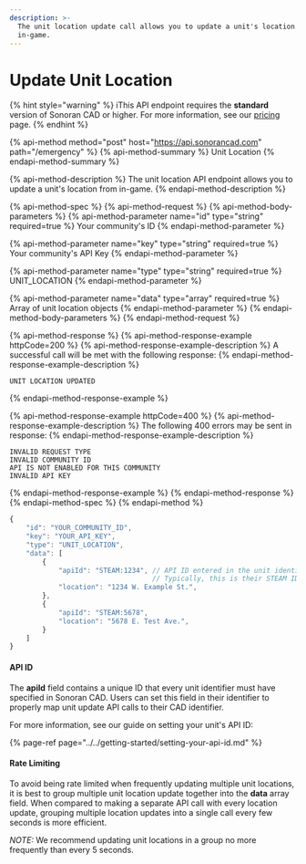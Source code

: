 ```yaml
---
description: >-
  The unit location update call allows you to update a unit's location from
  in-game.
---
```


# Update Unit Location

{% hint style="warning" %}
iThis API endpoint requires the **standard** version of Sonoran CAD or higher. For more information, see our [pricing ](../../../../pricing/faq/)page.
{% endhint %}

{% api-method method="post" host="https://api.sonorancad.com" path="/emergency" %}
{% api-method-summary %}
Unit Location
{% endapi-method-summary %}

{% api-method-description %}
The unit location API endpoint allows you to update a unit's location from in-game.
{% endapi-method-description %}

{% api-method-spec %}
{% api-method-request %}
{% api-method-body-parameters %}
{% api-method-parameter name="id" type="string" required=true %}
Your community's ID
{% endapi-method-parameter %}

{% api-method-parameter name="key" type="string" required=true %}
Your community's API Key
{% endapi-method-parameter %}

{% api-method-parameter name="type" type="string" required=true %}
UNIT\_LOCATION
{% endapi-method-parameter %}

{% api-method-parameter name="data" type="array" required=true %}
Array of unit location objects
{% endapi-method-parameter %}
{% endapi-method-body-parameters %}
{% endapi-method-request %}

{% api-method-response %}
{% api-method-response-example httpCode=200 %}
{% api-method-response-example-description %}
A successful call will be met with the following response:
{% endapi-method-response-example-description %}

```
UNIT LOCATION UPDATED
```
{% endapi-method-response-example %}

{% api-method-response-example httpCode=400 %}
{% api-method-response-example-description %}
The following 400 errors may be sent in response:
{% endapi-method-response-example-description %}

```http
INVALID REQUEST TYPE
INVALID COMMUNITY ID
API IS NOT ENABLED FOR THIS COMMUNITY
INVALID API KEY
```
{% endapi-method-response-example %}
{% endapi-method-response %}
{% endapi-method-spec %}
{% endapi-method %}

```javascript
{
    "id": "YOUR_COMMUNITY_ID",
    "key": "YOUR_API_KEY",
    "type": "UNIT_LOCATION",
    "data": [
        {
            "apiId": "STEAM:1234", // API ID entered in the unit identifiers
                                   // Typically, this is their STEAM ID
            "location": "1234 W. Example St.",
        },
        {
            "apiId": "STEAM:5678",
            "location": "5678 E. Test Ave.",
        }
    ]
}
```

#### API ID

The **apiId** field contains a unique ID that every unit identifier must have specified in Sonoran CAD. Users can set this field in their identifier to properly map unit update API calls to their CAD identifier.  
  
For more information, see our guide on setting your unit's API ID:

{% page-ref page="../../getting-started/setting-your-api-id.md" %}

#### Rate Limiting

To avoid being rate limited when frequently updating multiple unit locations, it is best to group multiple unit location update together into the **data** array field. When compared to making a separate API call with every location update, grouping multiple location updates into a single call every few seconds is more efficient.

_NOTE:_ We recommend updating unit locations in a group no more frequently than every 5 seconds.

